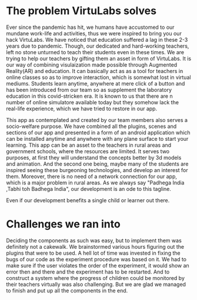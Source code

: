 <h1>The problem VirtuLabs solves</h1>
Ever since the pandemic has hit, we humans have accustomed to our mundane work-life and activities, thus we were inspired to bring you our hack VirtuLabs. We have noticed that education suffered a lag in these 2-3 years due to pandemic. Though, our dedicated and hard-working teachers, left no stone unturned to teach their students even in these times. We are trying to help our teachers by gifting them an asset in form of VirtuLabs. It is our way of combining visulaization made possible through Augmented Reality(AR) and education. It can basically act as as a tool for teachers in online classes so as to improve interaction, which is somewhat lost in virtual mediums. Students learn anytime, anywhere at mere click of a button and has been introduced from our team so as supplement the laboratory education in this covid-stricken era. It is known to us that there are n number of online simulatore available today but they somehow lack the real-life experience, which we have tried to restore in our app.

This app as contemplated and created by our team members also serves a socio-welfare purpose. We have combined all the plugins, scenes and sections of our app and presented in a form of an android application which can be installed anytime and anywhere with any plane surface to start your learning. This app can be an asset to the teachers in rural areas and government schools, where the resources are limited. It serves two purposes, at first they will understand the concepts better by 3d models and animation. And the second one being, maybe many of the students are inspired seeing these burgeoning technologies, and develop an interest for them. Moreover, there is no need of a network connection for our app, which is a major problem in rural areas. As we always say "Padhega India ,Tabhi toh Badhega India", our development is an ode to this tagline.

Even if our development benefits a single child or learner out there.

<h1>Challenges we ran into</h1>
Deciding the components as such was easy, but to implement them was definitely not a cakewalk. We brainstormed various hours figuring out the plugins that were to be used. A hell lot of time was invested in fixing the bugs of our code as the experiment procedure was based on it. We had to make sure if the user violates the order of the experiment, it would
show an error then and there and the experiment has to be restarted. And to construct a system where the progress of children could be monitored by their teachers virtually was also challenging. But we are glad we managed to finish and put up all the components in the end.
